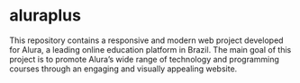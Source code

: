 # aluraplus
This repository contains a responsive and modern web project developed for Alura, a leading online education platform in Brazil. The main goal of this project is to promote Alura’s wide range of technology and programming courses through an engaging and visually appealing website.
